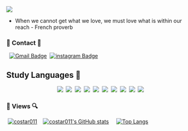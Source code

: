 <img src="https://capsule-render.vercel.app/api?type=slice&color=random&height=300&section=header&text=YR_GitHub&fontSize=90&fontColor=fff" />

- When we cannot get what we love, we must love what is within our reach - French proverb

### 📩 Contact 📩
&nbsp;&nbsp;[![Gmail Badge](https://img.shields.io/badge/Gmail-d14836?style=flat-square&logo=Gmail&logoColor=white&link=mailto:yerim.dev@gmail.com)](mailto:yerim.dev@gmail.com)&nbsp;
[![instagram Badge](https://img.shields.io/badge/-Instagram-dd2a7b?style=flat-square&logo=instagram&logoColor=white&link=https://www.instagram.com/dpfla_03/)](https://www.instagram.com/dpfla_03/)

## Study Languages 💬
<p align="center">
  <img src="https://img.shields.io/badge/Spring-6DB33F?style=flat-square&logo=Spring&logoColor=white"/></a>&nbsp;
  <img src="https://img.shields.io/badge/React-61DAFB?style=flat-square&logo=React&logoColor=white"/></a>&nbsp;
  <img src="https://img.shields.io/badge/JavaScript-F7DF1E?style=flat-square&logo=JavaScript&logoColor=white"/></a>&nbsp;
  <img src="https://img.shields.io/badge/MySQL-4479A1?style=flat-square&logo=MySQl&logoColor=white"/></a>&nbsp;
  <img src="https://img.shields.io/badge/MongoDB-47A248?style=flat-square&logo=MongoDB&logoColor=white"/></a>&nbsp;
  <img src="https://img.shields.io/badge/Java-007396?style=flat-square&logo=Java&logoColor=white"/></a>&nbsp;
  <img src="https://img.shields.io/badge/Oracle-F80000?style=flat-square&logo=Oracle&logoColor=white"/></a>&nbsp;
  <img src="https://img.shields.io/badge/CSS-1572B6?style=flat-square&logo=CSS3&logoColor=white"/></a>&nbsp;
  <img src="https://img.shields.io/badge/HTML-E34F26?style=flat-square&logo=HTML5&logoColor=white"/></a>&nbsp;
  <img src="https://img.shields.io/badge/Node.js-339933?style=flat-square&logo=Node.js&logoColor=white"/>&nbsp; 
 </p>
 

### 🔎 Views 🔍
&nbsp;[![costar011](https://github-profile-trophy.vercel.app/?username=costar011&theme=onedark)](https://github.com/costar011)
&nbsp;&nbsp;&nbsp;[![costar011's GitHub stats](https://github-readme-stats.vercel.app/api?username=costar011&show_icons=true&theme=dracula)](https://github.com/costar011/github-readme-stats)&nbsp;&nbsp;&nbsp;&nbsp;&nbsp;[![Top Langs](https://github-readme-stats.vercel.app/api/top-langs/?username=costar011&layout=compact&show_icons=true&theme=dracula)](https://github.com/costar011/github-readme-stats)


